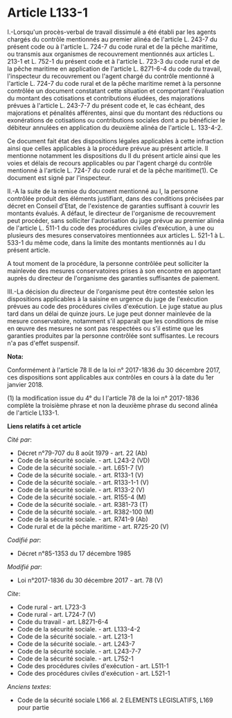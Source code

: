 # Article L133-1

I.-Lorsqu'un procès-verbal de travail dissimulé a été établi par les agents chargés du contrôle mentionnés au premier alinéa
de l'article L. 243-7 du présent code ou à l'article L. 724-7 du code rural et de la pêche maritime, ou transmis aux
organismes de recouvrement mentionnés aux articles L. 213-1 et L. 752-1 du présent code et à l'article L. 723-3 du code rural
et de la pêche maritime en application de l'article L. 8271-6-4 du code du travail, l'inspecteur du recouvrement ou l'agent
chargé du contrôle mentionné à l'article L. 724-7 du code rural et de la pêche maritime remet à la personne contrôlée un
document constatant cette situation et comportant l'évaluation du montant des cotisations et contributions éludées, des
majorations prévues à l'article L. 243-7-7 du présent code et, le cas échéant, des majorations et pénalités afférentes, ainsi
que du montant des réductions ou exonérations de cotisations ou contributions sociales dont a pu bénéficier le débiteur
annulées en application du deuxième alinéa de l'article L. 133-4-2.

Ce document fait état des dispositions légales applicables à cette infraction ainsi que celles applicables à la procédure
prévue au présent article. Il mentionne notamment les dispositions du II du présent article ainsi que les voies et délais de
recours applicables ou par l'agent chargé du contrôle mentionné à l'article L. 724-7 du code rural et de la pêche
maritime(1). Ce document est signé par l'inspecteur.

II.-A la suite de la remise du document mentionné au I, la personne contrôlée produit des éléments justifiant, dans des
conditions précisées par décret en Conseil d'Etat, de l'existence de garanties suffisant à couvrir les montants évalués. A
défaut, le directeur de l'organisme de recouvrement peut procéder, sans solliciter l'autorisation du juge prévue au premier
alinéa de l'article L. 511-1 du code des procédures civiles d'exécution, à une ou plusieurs des mesures conservatoires
mentionnées aux articles L. 521-1 à L. 533-1 du même code, dans la limite des montants mentionnés au I du présent article.

A tout moment de la procédure, la personne contrôlée peut solliciter la mainlevée des mesures conservatoires prises à son
encontre en apportant auprès du directeur de l'organisme des garanties suffisantes de paiement.

III.-La décision du directeur de l'organisme peut être contestée selon les dispositions applicables à la saisine en urgence
du juge de l'exécution prévues au code des procédures civiles d'exécution. Le juge statue au plus tard dans un délai de
quinze jours. Le juge peut donner mainlevée de la mesure conservatoire, notamment s'il apparaît que les conditions de mise en
œuvre des mesures ne sont pas respectées ou s'il estime que les garanties produites par la personne contrôlée sont
suffisantes. Le recours n'a pas d'effet suspensif.

**Nota:**

Conformément à l'article 78 II de la loi n° 2017-1836 du 30 décembre 2017, ces dispositions sont applicables aux contrôles en
cours à la date du 1er janvier 2018.

(1) la modification issue du 4° du I l'article 78 de la loi n° 2017-1836 complète la troisième phrase et non la deuxième
phrase du second alinéa de l'article L133-1.

**Liens relatifs à cet article**

_Cité par_:

  - Décret n°79-707 du 8 août 1979 - art. 22 (Ab)
  - Code de la sécurité sociale. - art. L243-2 (VD)
  - Code de la sécurité sociale. - art. L651-7 (V)
  - Code de la sécurité sociale. - art. R133-1 (V)
  - Code de la sécurité sociale. - art. R133-1-1 (V)
  - Code de la sécurité sociale. - art. R133-2 (V)
  - Code de la sécurité sociale. - art. R155-4 (M)
  - Code de la sécurité sociale. - art. R381-73 (T)
  - Code de la sécurité sociale. - art. R382-100 (M)
  - Code de la sécurité sociale. - art. R741-9 (Ab)
  - Code rural et de la pêche maritime - art. R725-20 (V)

_Codifié par_:

  - Décret n°85-1353 du 17 décembre 1985

_Modifié par_:

  - Loi n°2017-1836 du 30 décembre 2017 - art. 78 (V)

_Cite_:

  - Code rural - art. L723-3
  - Code rural - art. L724-7 (V)
  - Code du travail - art. L8271-6-4
  - Code de la sécurité sociale. - art. L133-4-2
  - Code de la sécurité sociale. - art. L213-1
  - Code de la sécurité sociale. - art. L243-7
  - Code de la sécurité sociale. - art. L243-7-7
  - Code de la sécurité sociale. - art. L752-1
  - Code des procédures civiles d'exécution - art. L511-1
  - Code des procédures civiles d'exécution - art. L521-1

_Anciens textes_:

  - Code de la sécurité sociale L166 al. 2 ELEMENTS LEGISLATIFS, L169 pour partie
